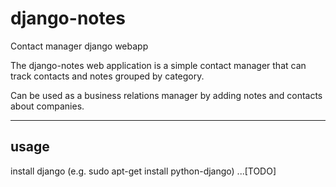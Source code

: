 django-notes
============

Contact manager django webapp

The django-notes web application is a simple
contact manager that can track contacts and notes
grouped by category.

Can be used as a business relations manager by adding
notes and contacts about companies.

----------------
usage
----------------
install django (e.g. sudo apt-get install python-django)
...[TODO]
